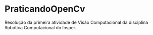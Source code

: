 # PraticandoOpenCv
Resolução da primeira atividade de Visão Computacional da disciplina Robótica Computacional do Insper.
